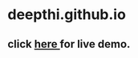 # deepthi.github.io

## click <a href="https://deepthigadi04.github.io/" > here </a> for live demo.
